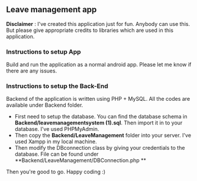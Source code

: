 ## Leave management app

**Disclaimer** : I've created this application just for fun. Anybody can use this. But please give appropriate credits to libraries which are used in this application. 

### Instructions to setup App

Build and run the application as a normal android app. Please let me know if there are any issues. 

### Instructions to setup the Back-End
Backend of the application is written using PHP + MySQL. All the codes are available under Backend folder. 
- First need to setup the database. You can find the database schema in **Backend/leavemanagementsystem (1).sql**. Then import it in to your database. I've used PHPMyAdmin. 
- Then copy the **Backend/LeaveManagement** folder into your server. I've used Xampp in my local machine. 
- Then modify the DBconnection class by giving your credentials to the database. File can be found under **Backend/LeaveManagement/DBConnection.php **

Then you're good to go. Happy coding :)
